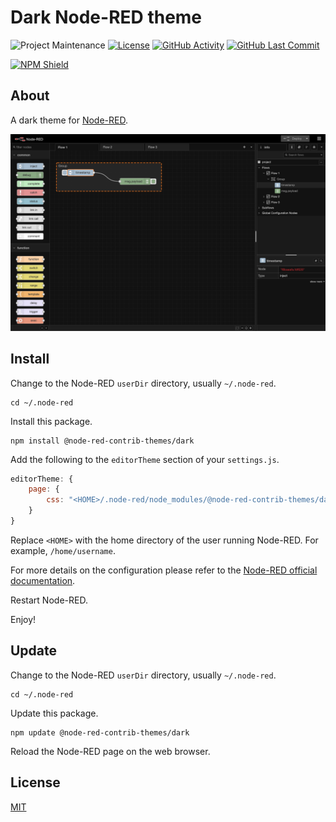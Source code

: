 # Dark Node-RED theme

![Project Maintenance][maintenance-shield]
[![License][license-shield]](LICENSE)
[![GitHub Activity][commits-shield]][commits]
[![GitHub Last Commit][last-commit-shield]][commits]

[![NPM Shield][npm-shield]][npm-package]

## About

A dark theme for [Node-RED][node-red].

![screenshot](https://raw.githubusercontent.com/node-red-contrib-themes/dark/master/images/screenshot.png)

## Install

Change to the Node-RED `userDir` directory, usually `~/.node-red`.

```shell
cd ~/.node-red
```

Install this package.

```shell
npm install @node-red-contrib-themes/dark
```

Add the following to the `editorTheme` section of your `settings.js`.

```js
editorTheme: {
    page: {
        css: "<HOME>/.node-red/node_modules/@node-red-contrib-themes/dark/theme.css"
    }
}
```

Replace `<HOME>` with the home directory of the user running Node-RED. For
example, `/home/username`.

For more details on the configuration please refer to the
[Node-RED official documentation][node-red-doc].

Restart Node-RED.

Enjoy!

## Update

Change to the Node-RED `userDir` directory, usually `~/.node-red`.

```shell
cd ~/.node-red
```

Update this package.

```shell
npm update @node-red-contrib-themes/dark
```

Reload the Node-RED page on the web browser.

## License

[MIT][license]

[commits-shield]: https://img.shields.io/github/commit-activity/y/node-red-contrib-themes/dark.svg
[commits]: https://github.com/node-red-contrib-themes/dark/commits/master
[last-commit-shield]: https://img.shields.io/github/last-commit/node-red-contrib-themes/dark.svg
[license]: https://github.com/node-red-contrib-themes/dark/blob/master/LICENSE
[license-shield]: https://img.shields.io/github/license/node-red-contrib-themes/dark.svg
[maintenance-shield]: https://img.shields.io/maintenance/yes/2020.svg
[node-red-doc]: https://nodered.org/docs/user-guide/runtime/configuration
[node-red]: https://nodered.org/
[npm-package]: https://nodei.co/npm/@node-red-contrib-themes/dark
[npm-shield]: https://nodei.co/npm/@node-red-contrib-themes/dark.png
